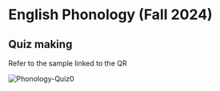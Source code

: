 # English Phonology (Fall 2024)


## Quiz making
Refer to the sample linked to the QR

![Phonology-Quiz0](https://github.com/user-attachments/assets/71597d16-b057-4e6e-925a-d63e695378bf)
